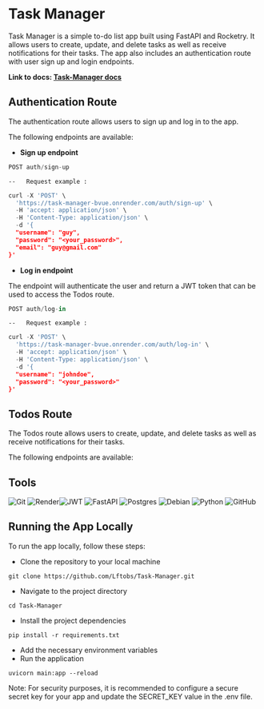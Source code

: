 # Task Manager

Task Manager is a simple to-do list app built using FastAPI and Rocketry. It allows users to create, update, and delete tasks as well as receive notifications for their tasks. The app also includes an authentication route with user sign up and login endpoints.

**Link to docs: [Task-Manager docs](https://task-manager-bvue.onrender.com/docs)**

## Authentication Route
The authentication route allows users to sign up and log in to the app.

The following endpoints are available:

* **Sign up endpoint** 
```python
POST auth/sign-up
```
    --   Request example :
```python
curl -X 'POST' \
  'https://task-manager-bvue.onrender.com/auth/sign-up' \
  -H 'accept: application/json' \
  -H 'Content-Type: application/json' \
  -d '{
  "username": "guy",
  "password": "<your_password>",
  "email": "guy@gmail.com"
}'
```

* **Log in endpoint** 

The endpoint will authenticate the user and return a JWT token that can be used to access the Todos route.
```python
POST auth/log-in
```
    --   Request example :
```python
curl -X 'POST' \
  'https://task-manager-bvue.onrender.com/auth/log-in' \
  -H 'accept: application/json' \
  -H 'Content-Type: application/json' \
  -d '{
  "username": "johndoe",
  "password": "<your_password>"
}'
```

## Todos Route
The Todos route allows users to create, update, and delete tasks as well as receive notifications for their tasks.

The following endpoints are available:
<!--
Notification Endpoint
bash
Copy code
POST /notify
To receive notifications for tasks that are due soon, send a POST request to the /notify endpoint. The endpoint will send notifications for all tasks that are due within the next 24 hours.
-->
## Tools
![Git](https://img.shields.io/badge/git-%23F05033.svg?style=for-the-badge&logo=git&logoColor=white) ![Render](https://img.shields.io/badge/Render-%46E3B7.svg?style=for-the-badge&logo=render&logoColor=white)![JWT](https://img.shields.io/badge/JWT-black?style=for-the-badge&logo=JSON%20web%20tokens) ![FastAPI](https://img.shields.io/badge/FastAPI-005571?style=for-the-badge&logo=fastapi) ![Postgres](https://img.shields.io/badge/postgres-%23316192.svg?style=for-the-badge&logo=postgresql&logoColor=white) ![Debian](https://img.shields.io/badge/Debian-D70A53?style=for-the-badge&logo=debian&logoColor=white) ![Python](https://img.shields.io/badge/python-3670A0?style=for-the-badge&logo=python&logoColor=ffdd54) ![GitHub](https://img.shields.io/badge/github-%23121011.svg?style=for-the-badge&logo=github&logoColor=white)
## Running the App Locally
To run the app locally, follow these steps:
- Clone the repository to your local machine
```console
git clone https://github.com/Lftobs/Task-Manager.git
```
- Navigate to the project directory
```console
cd Task-Manager
```
- Install the project dependencies
```console
pip install -r requirements.txt
```
- Add the necessary environment variables
- Run the application
```console
uvicorn main:app --reload
```

Note: For security purposes, it is recommended to configure a secure secret key for your app and update the SECRET_KEY value in the .env file.
